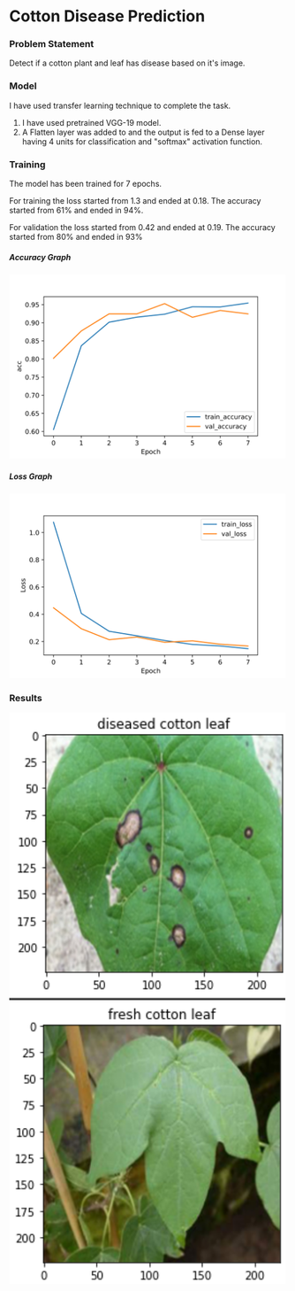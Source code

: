 # Cotton Disease Prediction




### Problem Statement

Detect if a cotton plant and leaf has disease based on it's image.


### Model

I have used transfer learning technique to complete the task.

1. I have used pretrained VGG-19 model.
2. A Flatten layer was added to and the output is fed to a Dense layer having 4 units for classification and "softmax" activation function.


### Training

The model has been trained for 7 epochs. 

For training the loss started from 1.3 and ended at 0.18. The accuracy started from 61% and ended in 94%.

For validation the loss started from 0.42 and ended at 0.19. The accuracy started from 80% and ended in 93%

##### Accuracy Graph

<img src="https://github.com/mahesh863/cotton-disease-prediction/blob/main/graphs/acc.png" width="500px" >


##### Loss Graph


<img src="https://github.com/mahesh863/cotton-disease-prediction/blob/main/graphs/loss.png" width="500px">




### Results


<img src="https://github.com/mahesh863/cotton-disease-prediction/blob/main/images/diseased.png" width="500px">


<img src="https://github.com/mahesh863/cotton-disease-prediction/blob/main/images/fresh.png" width="500px">



